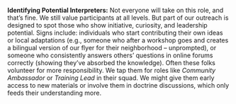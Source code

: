**Identifying Potential Interpreters:** Not everyone will take on this role, and that’s fine. We still value participants at all levels. But part of our outreach is designed to spot those who show initiative, curiosity, and leadership potential. Signs include: individuals who start contributing their own ideas or local adaptations (e.g., someone who after a workshop goes and creates a bilingual version of our flyer for their neighborhood – unprompted), or someone who consistently answers others’ questions in online forums correctly (showing they’ve absorbed the knowledge). Often these folks volunteer for more responsibility. We tap them for roles like _Community Ambassador_ or _Training Lead_ in their squad. We might give them early access to new materials or involve them in doctrine discussions, which only feeds their understanding more.